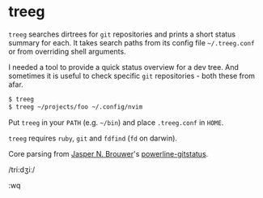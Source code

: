 # treeg
`treeg` searches dirtrees for `git` repositories and prints a short status summary for each. It takes search paths from its config file `~/.treeg.conf` or from overriding shell arguments.

I needed a tool to provide a quick status overview for a dev tree. And sometimes it is useful to check specific ```git``` repositories - both these from afar.

```bash
$ treeg
$ treeg ~/projects/foo ~/.config/nvim
```

Put `treeg` in your `PATH` (e.g. `~/bin`) and place `.treeg.conf` in `HOME`.

`treeg` requires `ruby`, `git` and `fdfind` (`fd` on darwin).

Core parsing from [Jasper N. Brouwer](https://github.com/jaspernbrouwer)'s [powerline-gitstatus](https://github.com/jaspernbrouwer/powerline-gitstatus).

/tri:dʒiː/

:wq

